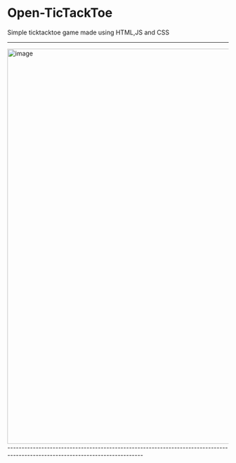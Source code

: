 # Open-TicTackToe
Simple ticktacktoe game made using HTML,JS and CSS

------------------------------------------------------------------------------------------------------------------------------

<img width="1010" height="901" alt="image" src="https://github.com/user-attachments/assets/1f5b390b-278d-4f8d-8fc5-bebaf911a7af" />
------------------------------------------------------------------------------------------------------------------------------
